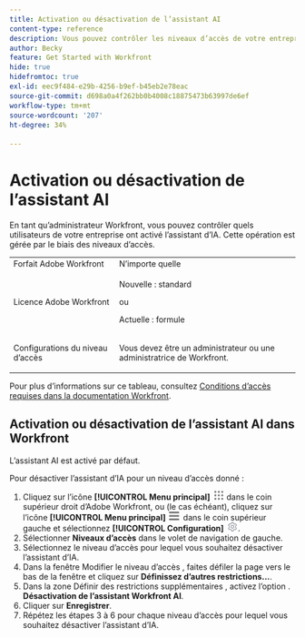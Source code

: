 ```yaml
---
title: Activation ou désactivation de l’assistant AI
content-type: reference
description: Vous pouvez contrôler les niveaux d’accès de votre entreprise ayant accès à l’assistant d’IA.
author: Becky
feature: Get Started with Workfront
hide: true
hidefromtoc: true
exl-id: eec9f484-e29b-4256-b9ef-b45eb2e78eac
source-git-commit: d698a0a4f262bb0b4008c18875473b63997de6ef
workflow-type: tm+mt
source-wordcount: '207'
ht-degree: 34%

---
```


# Activation ou désactivation de l’assistant AI

En tant qu’administrateur Workfront, vous pouvez contrôler quels utilisateurs de votre entreprise ont activé l’assistant d’IA. Cette opération est gérée par le biais des niveaux d’accès.

<table style="table-layout:auto"> 
 <col> 
 <col> 
 <tbody> 
  <tr> 
   <td role="rowheader">Forfait Adobe Workfront</td> 
   <td>N’importe quelle</td> 
  </tr> 
  <tr> 
   <td role="rowheader">Licence Adobe Workfront</td> 
   <td><p>Nouvelle : standard</p>
       <p>ou</p>
       <p>Actuelle : formule</p></td>
  </tr> 
  <tr> 
   <td role="rowheader">Configurations du niveau d’accès</td> 
   <td> <p>Vous devez être un administrateur ou une administratrice de Workfront.</p> </td> 
  </tr> 
 </tbody> 
</table>

Pour plus d’informations sur ce tableau, consultez [Conditions d’accès requises dans la documentation Workfront](/help/quicksilver/administration-and-setup/add-users/access-levels-and-object-permissions/access-level-requirements-in-documentation.md).

## Activation ou désactivation de l’assistant AI dans Workfront

L’assistant AI est activé par défaut.

Pour désactiver l’assistant d’IA pour un niveau d’accès donné :

1. Cliquez sur l’icône **[!UICONTROL Menu principal]** ![Menu principal](/help/_includes/assets/main-menu-icon.png) dans le coin supérieur droit d’Adobe Workfront, ou (le cas échéant), cliquez sur l’icône **[!UICONTROL Menu principal]** ![Menu principal](/help/_includes/assets/main-menu-icon-left-nav.png) dans le coin supérieur gauche et sélectionnez **[!UICONTROL Configuration]** ![icône Configurer](/help/_includes/assets/gear-icon-setup.png).
1. Sélectionner **Niveaux d’accès** dans le volet de navigation de gauche.
1. Sélectionnez le niveau d’accès pour lequel vous souhaitez désactiver l’assistant d’IA.
1. Dans la fenêtre Modifier le niveau d’accès , faites défiler la page vers le bas de la fenêtre et cliquez sur **Définissez d’autres restrictions...**.
1. Dans la zone Définir des restrictions supplémentaires , activez l’option . **Désactivation de l’assistant Workfront AI**.
1. Cliquer sur **Enregistrer**.
1. Répétez les étapes 3 à 6 pour chaque niveau d’accès pour lequel vous souhaitez désactiver l’assistant d’IA.
